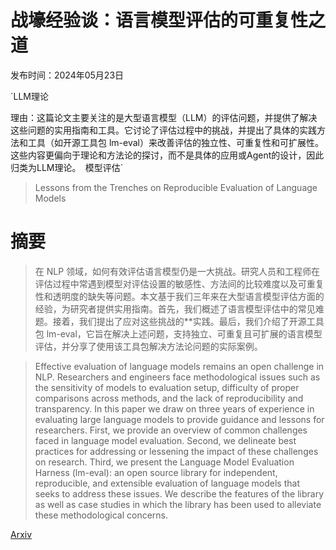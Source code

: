 # 战壕经验谈：语言模型评估的可重复性之道

发布时间：2024年05月23日

`LLM理论

理由：这篇论文主要关注的是大型语言模型（LLM）的评估问题，并提供了解决这些问题的实用指南和工具。它讨论了评估过程中的挑战，并提出了具体的实践方法和工具（如开源工具包 lm-eval）来改善评估的独立性、可重复性和可扩展性。这些内容更偏向于理论和方法论的探讨，而不是具体的应用或Agent的设计，因此归类为LLM理论。` `模型评估`

> Lessons from the Trenches on Reproducible Evaluation of Language Models

# 摘要

> 在 NLP 领域，如何有效评估语言模型仍是一大挑战。研究人员和工程师在评估过程中常遇到模型对评估设置的敏感性、方法间的比较难度以及可重复性和透明度的缺失等问题。本文基于我们三年来在大型语言模型评估方面的经验，为研究者提供实用指南。首先，我们概述了语言模型评估中的常见难题。接着，我们提出了应对这些挑战的**实践。最后，我们介绍了开源工具包 lm-eval，它旨在解决上述问题，支持独立、可重复且可扩展的语言模型评估，并分享了使用该工具包解决方法论问题的实际案例。

> Effective evaluation of language models remains an open challenge in NLP. Researchers and engineers face methodological issues such as the sensitivity of models to evaluation setup, difficulty of proper comparisons across methods, and the lack of reproducibility and transparency. In this paper we draw on three years of experience in evaluating large language models to provide guidance and lessons for researchers. First, we provide an overview of common challenges faced in language model evaluation. Second, we delineate best practices for addressing or lessening the impact of these challenges on research. Third, we present the Language Model Evaluation Harness (lm-eval): an open source library for independent, reproducible, and extensible evaluation of language models that seeks to address these issues. We describe the features of the library as well as case studies in which the library has been used to alleviate these methodological concerns.

[Arxiv](https://arxiv.org/abs/2405.14782)
